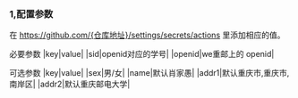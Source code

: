 ### 1,配置参数
在 https://github.com/{仓库地址}/settings/secrets/actions
里添加相应的值。

必要参数
|key|value|
|sid|openid对应的学号|
|openid|we重邮上的 openid|

可选参数
|key|value|
|sex|男/女|
|name|默认肖家愚|
|addr1|默认重庆市,重庆市,南岸区|
|addr2|默认重庆邮电大学|
